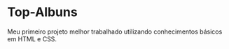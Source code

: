 # Top-Albuns
Meu primeiro projeto melhor trabalhado utilizando conhecimentos básicos em HTML e CSS.
